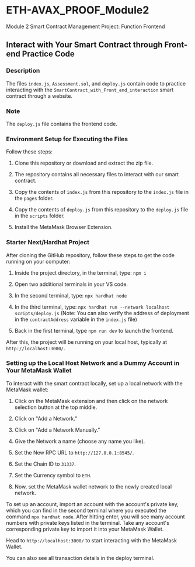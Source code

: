 # ETH-AVAX_PROOF_Module2
Module 2 Smart Contract Management Project: Function Frontend

## Interact with Your Smart Contract through Front-end Practice Code

### Description
The files `index.js`, `Assessment.sol`, and `deploy.js` contain code to practice interacting with the `SmartContract_with_Front_end_interaction` smart contract through a website.

### Note
The `deploy.js` file contains the frontend code.

### Environment Setup for Executing the Files
Follow these steps:

1. Clone this repository or download and extract the zip file.

2. The repository contains all necessary files to interact with our smart contract.

3. Copy the contents of `index.js` from this repository to the `index.js` file in the `pages` folder.

4. Copy the contents of `deploy.js` from this repository to the `deploy.js` file in the `scripts` folder.

5. Install the MetaMask Browser Extension.

### Starter Next/Hardhat Project

After cloning the GitHub repository, follow these steps to get the code running on your computer:

1. Inside the project directory, in the terminal, type: `npm i`

2. Open two additional terminals in your VS code.

3. In the second terminal, type: `npx hardhat node`

4. In the third terminal, type: `npx hardhat run --network localhost scripts/deploy.js`
   (Note: You can also verify the address of deployment in the `contractAddress` variable in the `index.js` file)

5. Back in the first terminal, type `npm run dev` to launch the frontend.

After this, the project will be running on your local host, typically at `http://localhost:3000/`.

### Setting up the Local Host Network and a Dummy Account in Your MetaMask Wallet

To interact with the smart contract locally, set up a local network with the MetaMask wallet:

1. Click on the MetaMask extension and then click on the network selection button at the top middle.

2. Click on "Add a Network."

3. Click on "Add a Network Manually."

4. Give the Network a name (choose any name you like).

5. Set the New RPC URL to `http://127.0.0.1:8545/`.

6. Set the Chain ID to `31337`.

7. Set the Currency symbol to `ETH`.

8. Now, set the MetaMask wallet network to the newly created local network.

To set up an account, import an account with the account's private key, which you can find in the second terminal where you executed the command `npx hardhat node`. After hitting enter, you will see many account numbers with private keys listed in the terminal. Take any account's corresponding private key to import it into your MetaMask Wallet.

Head to `http://localhost:3000/` to start interacting with the MetaMask Wallet.

You can also see all transaction details in the deploy terminal.
